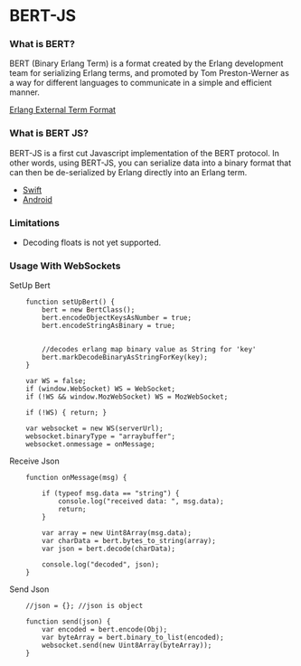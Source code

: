 # BERT-JS


### What is BERT?
BERT (Binary Erlang Term) is a format created by the Erlang development team for serializing Erlang terms, and promoted by Tom Preston-Werner as a way for different languages to communicate in a simple and efficient manner.

[Erlang External Term Format](http://erlang.org/doc/apps/erts/erl_ext_dist.html)

### What is BERT JS?

BERT-JS is a first cut Javascript implementation of the BERT protocol. In other words, using BERT-JS, you can serialize data into a binary format that can then be de-serialized by Erlang directly into an Erlang term.

* [Swift](https://github.com/softwarejoint/BERTswift)
* [Android](https://github.com/softwarejoint/BertAndroid)

### Limitations

* Decoding floats is not yet supported.

### Usage With WebSockets

SetUp Bert

```
    function setUpBert() {
        bert = new BertClass();
        bert.encodeObjectKeysAsNumber = true;
        bert.encodeStringAsBinary = true;


        //decodes erlang map binary value as String for 'key'
        bert.markDecodeBinaryAsStringForKey(key);
    }

```

```
    var WS = false;
    if (window.WebSocket) WS = WebSocket;
    if (!WS && window.MozWebSocket) WS = MozWebSocket;

    if (!WS) { return; }

    var websocket = new WS(serverUrl);
    websocket.binaryType = "arraybuffer";
    websocket.onmessage = onMessage;

```

Receive Json

```
    function onMessage(msg) {

        if (typeof msg.data == "string") {
            console.log("received data: ", msg.data);
            return;
        }

        var array = new Uint8Array(msg.data);
        var charData = bert.bytes_to_string(array);
        var json = bert.decode(charData);

        console.log("decoded", json);
    }
```

Send Json
```
    //json = {}; //json is object

    function send(json) {
        var encoded = bert.encode(Obj);
        var byteArray = bert.binary_to_list(encoded);
        websocket.send(new Uint8Array(byteArray));
    }
```